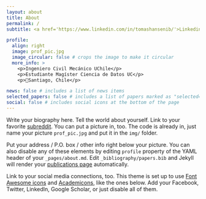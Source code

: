 ```yaml
---
layout: about
title: About
permalink: /
subtitle: <a href='https://www.linkedin.com/in/tomashansenib/'>Linkedin</a>

profile:
  align: right
  image: prof_pic.jpg
  image_circular: false # crops the image to make it circular
  more_info: >
    <p>Ingeniero Civil Mecánico UChile</p>
    <p>Estudiante Magíster Ciencia de Datos UC</p>
    <p>📍Santiago, Chile</p>

news: false # includes a list of news items
selected_papers: false # includes a list of papers marked as "selected={true}"
social: false # includes social icons at the bottom of the page
---
```


Write your biography here. Tell the world about yourself. Link to your favorite [subreddit](http://reddit.com). You can put a picture in, too. The code is already in, just name your picture `prof_pic.jpg` and put it in the `img/` folder.

Put your address / P.O. box / other info right below your picture. You can also disable any of these elements by editing `profile` property of the YAML header of your `_pages/about.md`. Edit `_bibliography/papers.bib` and Jekyll will render your [publications page](/al-folio/publications/) automatically.

Link to your social media connections, too. This theme is set up to use [Font Awesome icons](https://fontawesome.com/) and [Academicons](https://jpswalsh.github.io/academicons/), like the ones below. Add your Facebook, Twitter, LinkedIn, Google Scholar, or just disable all of them.
